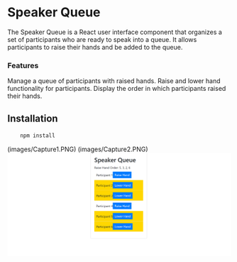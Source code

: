 # Speaker Queue 

The Speaker Queue  is a React user interface component that organizes a set of participants who are ready to speak into a queue. It allows participants to raise their hands and be added to the queue.

### Features
Manage a queue of participants with raised hands.
Raise and lower hand functionality for participants.
Display the order in which participants raised their hands.

## Installation

```bash
    npm install
```


(images/Capture1.PNG)
(images/Capture2.PNG)
![Speaker Queue](images/Capture3.PNG)

